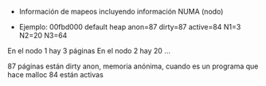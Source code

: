 - Información de mapeos incluyendo información NUMA (nodo)

- Ejemplo:
00fbd000 default heap anon=87 dirty=87 active=84 N1=3 N2=20 N3=64

En el nodo 1 hay 3 páginas
En el nodo 2 hay 20
...

87 páginas están dirty
anon, memoria anónima, cuando es un programa que hace malloc
84 están activas
